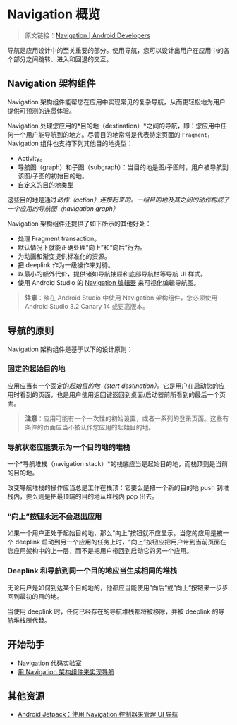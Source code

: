 # Navigation 概览
> 原文链接：[Navigation  |  Android Developers](https://developer.android.google.cn/topic/libraries/architecture/navigation)

导航是应用设计中的至关重要的部分。使用导航，您可以设计出用户在应用中的各个部分之间跳转、进入和回退的交互。

## Navigation 架构组件

Navigation 架构组件能帮您在应用中实现常见的复杂导航，从而更轻松地为用户提供可预测的连贯体验。

Navigation 处理您应用的*目的地（destination）*之间的导航，即：您应用中任何一个用户能导航到的地方。尽管目的地常常是代表特定页面的 `Fragment`，Navigation 组件也支持下列其他目的地类型：

* Activity。
* 导航图（graph）和子图（subgraph）：当目的地是图/子图时，用户被导航到该图/子图的初始目的地。
* [自定义的目的地类型](https://github.com/Android-Jetpack-Chinese-Translation/android-jetpack-chinese-translation/blob/master/DOCS/B_Guides/3_Core_topics/3_2_Architecture_Components/3_2_6_Navigation/3_2_6_6_Add_support_for_new_destination.md)

这些目的地是通过*动作（action）*连接起来的。一组目的地及其之间的动作构成了一个应用的*导航图（navigation graph）*

Navigation 架构组件还提供了如下所示的其他好处：

* 处理 Fragment transaction。
* 默认情况下就能正确处理“向上”和“向后”行为。
* 为动画和渐变提供标准化的资源。
* 把 deeplink 作为一级操作来对待。
* 以最小的额外代价，提供诸如导航抽屉和底部导航栏等导航 UI 样式。
* 使用 Android Studio 的 [Navigation 编辑器](https://github.com/Android-Jetpack-Chinese-Translation/android-jetpack-chinese-translation/blob/master/DOCS/B_Guides/3_Core_topics/3_2_Architecture_Components/3_2_6_Navigation/3_2_6_2_Implement_Navigation_with_the_Navigation_Architecture_Component.md) 来可视化编辑导航图。

> **注意**：欲在 Android Studio 中使用 Navigation 架构组件，您必须使用 Android Studio 3.2 Canary 14 或更高版本。

## 导航的原则

Navigation 架构组件是基于以下的设计原则：

### 固定的起始目的地

应用应当有一个固定的*起始目的地（start destination）*。它是用户在启动您的应用时看到的页面，也是用户使用返回键返回到桌面/启动器前所看到的最后一个页面。

> **注意**：应用可能有一个一次性的初始设置，或者一系列的登录页面。这些有条件的页面应当不被认作您应用的起始目的地。

### 导航状态应能表示为一个目的地的堆栈

一个*导航堆栈（navigation stack）*的栈底应当是起始目的地，而栈顶则是当前的目的地。

改变导航堆栈的操作应当总是工作在栈顶：它要么是把一个新的目的地 push 到堆栈内，要么则是把最顶端的目的地从堆栈内 pop 出去。

### “向上”按钮永远不会退出应用

如果一个用户正处于起始目的地，那么“向上”按钮就不应显示。当您的应用是被一个 deeplink 启动到另一个应用的任务上时，“向上”按钮应把用户带到当前页面在您应用架构中的上一层，而不是把用户带回到启动它的另一个应用。

### Deeplink 和导航到同一个目的地应当生成相同的堆栈

无论用户是如何到达某个目的地的，他都应当能使用”向后“或”向上“按钮来一步步回到最初的目的地。

当使用 deeplink 时，任何已经存在的导航堆栈都将被移除，并被 deeplink 的导航堆栈所代替。

## 开始动手

* [Navigation 代码实验室](https://codelabs.developers.google.com/codelabs/android-navigation?hl=zh-cn)
*  [用 Navigation 架构组件来实现导航](https://github.com/Android-Jetpack-Chinese-Translation/android-jetpack-chinese-translation/blob/master/DOCS/B_Guides/3_Core_topics/3_2_Architecture_Components/3_2_6_Navigation/3_2_6_2_Implement_Navigation_with_the_Navigation_Architecture_Component.md)

## 其他资源

* [Android Jetpack：使用 Navigation 控制器来管理 UI 导航](https://www.youtube.com/watch?v=8GCXtCjtg40&hl=zh-cn)

